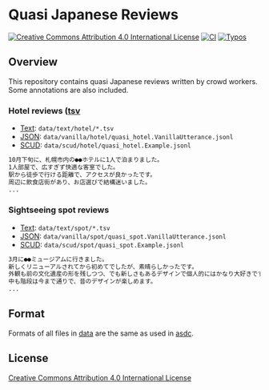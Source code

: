 # Quasi Japanese Reviews

<a rel="license" href="http://creativecommons.org/licenses/by/4.0/"><img alt="Creative Commons Attribution 4.0 International License" style="border-width:0" src="https://i.creativecommons.org/l/by/4.0/88x31.png" /></a>
[![CI](https://github.com/megagonlabs/quasi_japanese_reviews/actions/workflows/ci.yml/badge.svg)](https://github.com/megagonlabs/quasi_japanese_reviews/actions/workflows/ci.yml)
[![Typos](https://github.com/megagonlabs/quasi_japanese_reviews/actions/workflows/typos.yml/badge.svg)](https://github.com/megagonlabs/quasi_japanese_reviews/actions/workflows/typos.yml)

## Overview

This repository contains quasi Japanese reviews written by crowd workers.
Some annotations are also included.

### Hotel reviews ([tsv](data/text/hotel)

- [Text](data/text/hotel): ``data/text/hotel/*.tsv``
- [JSON](data/vanilla/hotel/quasi_hotel.VanillaUtterance.jsonl): ``data/vanilla/hotel/quasi_hotel.VanillaUtterance.jsonl``
- [SCUD](data/scud/hotel/quasi_hotel.Example.jsonl): ``data/scud/hotel/quasi_hotel.Example.jsonl``

```txt
10月下旬に、札幌市内の●●ホテルに1人で泊まりました。
1人部屋で、広すぎず快適な客室でした。
駅から徒歩で行ける距離で、アクセスが良かったです。
周辺に飲食店街があり、お店選びで結構迷いました。
...
```

### Sightseeing spot reviews

- [Text](data/text/spot): ``data/text/spot/*.tsv``
- [JSON](data/vanilla/spot/quasi_spot.VanillaUtterance.jsonl): ``data/vanilla/spot/quasi_spot.VanillaUtterance.jsonl``
- [SCUD](data/scud/spot/quasi_spot.Example.jsonl): ``data/scud/spot/quasi_spot.Example.jsonl``

```txt
3月に●●ミュージアムに行きました。
新しくリニューアルされてから初めてでしたが、素晴らしかったです。
外観も前の文化遺産の形を残しつつ、でも新しさもあるデザインで個人的にはかなり大好きです。
中も階段は今まで通りで、昔のデザインが楽しめます。
...
```

## Format

Formats of all files in [data](data) are the same as used in [asdc](https://github.com/megagonlabs/asdc).

## License

[Creative Commons Attribution 4.0 International License](LICENSE.txt)
